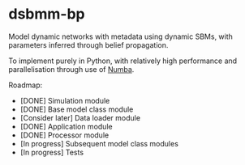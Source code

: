 # dsbmm-bp
Model dynamic networks with metadata using dynamic SBMs, with parameters inferred through belief propagation.

To implement purely in Python, with relatively high performance and parallelisation through use of [Numba](https://numba.pydata.org/).

Roadmap:
- [DONE] Simulation module
- [DONE] Base model class module
- [Consider later] Data loader module
- [DONE] Application module
- [DONE] Processor module
- [In progress] Subsequent model class modules
- [In progress] Tests
